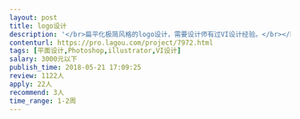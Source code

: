 ```yaml
---                
layout: post       
title: logo设计           
description: '</br>扁平化极简风格的logo设计，需要设计师有过VI设计经验。</br></br>具体的设计信息会在确定合作意向后给到。</br>'     
contenturl: https://pro.lagou.com/project/7972.html      
tags: [平面设计,Photoshop,illustrator,VI设计]            
salary: 3000元以下          
publish_time: 2018-05-21 17:09:25         
review: 1122人                   
apply: 22人                   
recommend: 3人                   
time_range: 1-2周              
---                 
```

